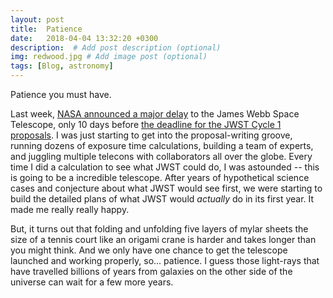 ```yaml
---
layout: post
title:  Patience
date:   2018-04-04 13:32:20 +0300
description:  # Add post description (optional)
img: redwood.jpg # Add image post (optional)
tags: [Blog, astronomy]
---
```

Patience you must have. 

Last week, [NASA announced a major delay](https://www.nasa.gov/press-release/nasa-s-webb-observatory-requires-more-time-for-testing-and-evaluation-new-launch) to the James Webb Space Telescope,  only 10 days before [the deadline for the JWST Cycle 1 proposals](https://jwst-docs.stsci.edu/display/JSP/James+Webb+Space+Telescope+Call+for+Proposals+for+Cycle+1).  I was just starting to get into the proposal-writing groove,  running dozens of exposure time calculations,  building a team of experts, and juggling multiple telecons with collaborators all over the globe.   Every time I did a calculation to see what JWST could do,  I was astounded  -- this is going to be a incredible telescope.  After years of hypothetical science cases and conjecture about what JWST would see first,  we were starting to build the detailed plans of what JWST would _actually_ do in its first year.  It made me really really happy. 

But, it turns out that folding and unfolding five layers of mylar sheets the size of a tennis court like an origami crane is harder and takes longer than you might think.  And we only have one chance to get the telescope launched and working properly,  so...  patience.  I guess those light-rays that have travelled billions of years from galaxies on the other side of the universe can wait for a few more years. 

